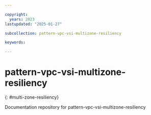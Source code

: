 ```yaml
---

copyright:
  years: 2023
lastupdated: "2025-01-27"

subcollection: pattern-vpc-vsi-multizone-resiliency

keywords:

---
```


# pattern-vpc-vsi-multizone-resiliency
{: #multi-zone-resiliency}

Documentation repository for pattern-vpc-vsi-multizone-resiliency

